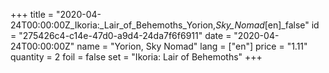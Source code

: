 +++
title = "2020-04-24T00:00:00Z_Ikoria:_Lair_of_Behemoths_Yorion,_Sky_Nomad_[en]_false"
id = "275426c4-c14e-47d0-a9d4-24da7f6f6911"
date = "2020-04-24T00:00:00Z"
name = "Yorion, Sky Nomad"
lang = ["en"]
price = "1.11"
quantity = 2
foil = false
set = "Ikoria: Lair of Behemoths"
+++
